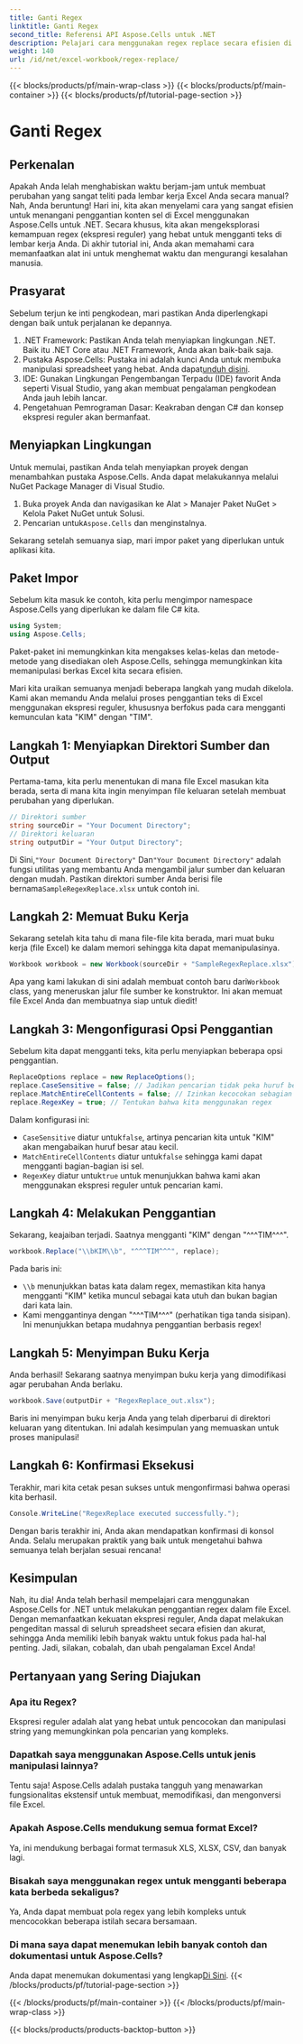 ```yaml
---
title: Ganti Regex
linktitle: Ganti Regex
second_title: Referensi API Aspose.Cells untuk .NET
description: Pelajari cara menggunakan regex replace secara efisien di Excel dengan Aspose.Cells for .NET. Tingkatkan produktivitas dan akurasi dalam tugas spreadsheet Anda.
weight: 140
url: /id/net/excel-workbook/regex-replace/
---
```


{{< blocks/products/pf/main-wrap-class >}}
{{< blocks/products/pf/main-container >}}
{{< blocks/products/pf/tutorial-page-section >}}

# Ganti Regex

## Perkenalan

Apakah Anda lelah menghabiskan waktu berjam-jam untuk membuat perubahan yang sangat teliti pada lembar kerja Excel Anda secara manual? Nah, Anda beruntung! Hari ini, kita akan menyelami cara yang sangat efisien untuk menangani penggantian konten sel di Excel menggunakan Aspose.Cells untuk .NET. Secara khusus, kita akan mengeksplorasi kemampuan regex (ekspresi reguler) yang hebat untuk mengganti teks di lembar kerja Anda. Di akhir tutorial ini, Anda akan memahami cara memanfaatkan alat ini untuk menghemat waktu dan mengurangi kesalahan manusia.

## Prasyarat

Sebelum terjun ke inti pengkodean, mari pastikan Anda diperlengkapi dengan baik untuk perjalanan ke depannya.

1. .NET Framework: Pastikan Anda telah menyiapkan lingkungan .NET. Baik itu .NET Core atau .NET Framework, Anda akan baik-baik saja.
2. Pustaka Aspose.Cells: Pustaka ini adalah kunci Anda untuk membuka manipulasi spreadsheet yang hebat. Anda dapat[unduh disini](https://releases.aspose.com/cells/net/).
3. IDE: Gunakan Lingkungan Pengembangan Terpadu (IDE) favorit Anda seperti Visual Studio, yang akan membuat pengalaman pengkodean Anda jauh lebih lancar.
4. Pengetahuan Pemrograman Dasar: Keakraban dengan C# dan konsep ekspresi reguler akan bermanfaat.

## Menyiapkan Lingkungan

Untuk memulai, pastikan Anda telah menyiapkan proyek dengan menambahkan pustaka Aspose.Cells. Anda dapat melakukannya melalui NuGet Package Manager di Visual Studio.

1. Buka proyek Anda dan navigasikan ke Alat > Manajer Paket NuGet > Kelola Paket NuGet untuk Solusi.
2.  Pencarian untuk`Aspose.Cells` dan menginstalnya.

Sekarang setelah semuanya siap, mari impor paket yang diperlukan untuk aplikasi kita.

## Paket Impor

Sebelum kita masuk ke contoh, kita perlu mengimpor namespace Aspose.Cells yang diperlukan ke dalam file C# kita.

```csharp
using System;
using Aspose.Cells;
```

Paket-paket ini memungkinkan kita mengakses kelas-kelas dan metode-metode yang disediakan oleh Aspose.Cells, sehingga memungkinkan kita memanipulasi berkas Excel kita secara efisien.

Mari kita uraikan semuanya menjadi beberapa langkah yang mudah dikelola. Kami akan memandu Anda melalui proses penggantian teks di Excel menggunakan ekspresi reguler, khususnya berfokus pada cara mengganti kemunculan kata "KIM" dengan "TIM".

## Langkah 1: Menyiapkan Direktori Sumber dan Output

Pertama-tama, kita perlu menentukan di mana file Excel masukan kita berada, serta di mana kita ingin menyimpan file keluaran setelah membuat perubahan yang diperlukan.

```csharp
// Direktori sumber
string sourceDir = "Your Document Directory";
// Direktori keluaran
string outputDir = "Your Output Directory";
```

 Di Sini,`"Your Document Directory"` Dan`"Your Document Directory"` adalah fungsi utilitas yang membantu Anda mengambil jalur sumber dan keluaran dengan mudah. Pastikan direktori sumber Anda berisi file bernama`SampleRegexReplace.xlsx` untuk contoh ini.

## Langkah 2: Memuat Buku Kerja

Sekarang setelah kita tahu di mana file-file kita berada, mari muat buku kerja (file Excel) ke dalam memori sehingga kita dapat memanipulasinya.

```csharp
Workbook workbook = new Workbook(sourceDir + "SampleRegexReplace.xlsx");
```

 Apa yang kami lakukan di sini adalah membuat contoh baru dari`Workbook` class, yang meneruskan jalur file sumber ke konstruktor. Ini akan memuat file Excel Anda dan membuatnya siap untuk diedit!

## Langkah 3: Mengonfigurasi Opsi Penggantian

Sebelum kita dapat mengganti teks, kita perlu menyiapkan beberapa opsi penggantian.

```csharp
ReplaceOptions replace = new ReplaceOptions();
replace.CaseSensitive = false; // Jadikan pencarian tidak peka huruf besar/kecil
replace.MatchEntireCellContents = false; // Izinkan kecocokan sebagian
replace.RegexKey = true; // Tentukan bahwa kita menggunakan regex
```

Dalam konfigurasi ini:
- `CaseSensitive` diatur untuk`false`, artinya pencarian kita untuk "KIM" akan mengabaikan huruf besar atau kecil.
- `MatchEntireCellContents` diatur untuk`false` sehingga kami dapat mengganti bagian-bagian isi sel.
- `RegexKey` diatur untuk`true` untuk menunjukkan bahwa kami akan menggunakan ekspresi reguler untuk pencarian kami.

## Langkah 4: Melakukan Penggantian

Sekarang, keajaiban terjadi. Saatnya mengganti "KIM" dengan "^^^TIM^^^".

```csharp
workbook.Replace("\\bKIM\\b", "^^^TIM^^^", replace);
```

Pada baris ini:
- `\\b` menunjukkan batas kata dalam regex, memastikan kita hanya mengganti "KIM" ketika muncul sebagai kata utuh dan bukan bagian dari kata lain.
- Kami menggantinya dengan "^^^TIM^^^" (perhatikan tiga tanda sisipan). Ini menunjukkan betapa mudahnya penggantian berbasis regex!

## Langkah 5: Menyimpan Buku Kerja

Anda berhasil! Sekarang saatnya menyimpan buku kerja yang dimodifikasi agar perubahan Anda berlaku.

```csharp
workbook.Save(outputDir + "RegexReplace_out.xlsx");
```

Baris ini menyimpan buku kerja Anda yang telah diperbarui di direktori keluaran yang ditentukan. Ini adalah kesimpulan yang memuaskan untuk proses manipulasi!

## Langkah 6: Konfirmasi Eksekusi

Terakhir, mari kita cetak pesan sukses untuk mengonfirmasi bahwa operasi kita berhasil.

```csharp
Console.WriteLine("RegexReplace executed successfully.");
```

Dengan baris terakhir ini, Anda akan mendapatkan konfirmasi di konsol Anda. Selalu merupakan praktik yang baik untuk mengetahui bahwa semuanya telah berjalan sesuai rencana!

## Kesimpulan

Nah, itu dia! Anda telah berhasil mempelajari cara menggunakan Aspose.Cells for .NET untuk melakukan penggantian regex dalam file Excel. Dengan memanfaatkan kekuatan ekspresi reguler, Anda dapat melakukan pengeditan massal di seluruh spreadsheet secara efisien dan akurat, sehingga Anda memiliki lebih banyak waktu untuk fokus pada hal-hal penting. Jadi, silakan, cobalah, dan ubah pengalaman Excel Anda!

## Pertanyaan yang Sering Diajukan 

### Apa itu Regex?  
Ekspresi reguler adalah alat yang hebat untuk pencocokan dan manipulasi string yang memungkinkan pola pencarian yang kompleks.

### Dapatkah saya menggunakan Aspose.Cells untuk jenis manipulasi lainnya?  
Tentu saja! Aspose.Cells adalah pustaka tangguh yang menawarkan fungsionalitas ekstensif untuk membuat, memodifikasi, dan mengonversi file Excel.

### Apakah Aspose.Cells mendukung semua format Excel?  
Ya, ini mendukung berbagai format termasuk XLS, XLSX, CSV, dan banyak lagi.

### Bisakah saya menggunakan regex untuk mengganti beberapa kata berbeda sekaligus?  
Ya, Anda dapat membuat pola regex yang lebih kompleks untuk mencocokkan beberapa istilah secara bersamaan.

### Di mana saya dapat menemukan lebih banyak contoh dan dokumentasi untuk Aspose.Cells?  
Anda dapat menemukan dokumentasi yang lengkap[Di Sini](https://reference.aspose.com/cells/net/).
{{< /blocks/products/pf/tutorial-page-section >}}

{{< /blocks/products/pf/main-container >}}
{{< /blocks/products/pf/main-wrap-class >}}

{{< blocks/products/products-backtop-button >}}

